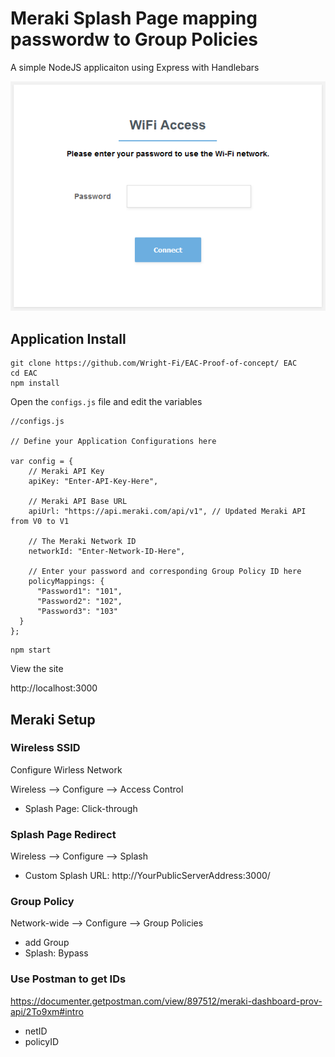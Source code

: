 # Meraki Splash Page mapping passwordw to Group Policies
A simple NodeJS applicaiton using Express with Handlebars

![screenshot](./screenshots/splash-screenshot.png "Splash Page")

## Application Install

```
git clone https://github.com/Wright-Fi/EAC-Proof-of-concept/ EAC
cd EAC
npm install
```
Open the `configs.js` file and edit the variables
```
//configs.js

// Define your Application Configurations here

var config = {
    // Meraki API Key
    apiKey: "Enter-API-Key-Here",

    // Meraki API Base URL
    apiUrl: "https://api.meraki.com/api/v1", // Updated Meraki API from V0 to V1

    // The Meraki Network ID
    networkId: "Enter-Network-ID-Here", 

    // Enter your password and corresponding Group Policy ID here
    policyMappings: {
      "Password1": "101",
      "Password2": "102",
      "Password3": "103"
  }
};

```

```
npm start
```

View the site

http://localhost:3000


## Meraki Setup
### Wireless SSID
Configure Wirless Network

Wireless --> Configure --> Access Control
- Splash Page: Click-through

### Splash Page Redirect
Wireless --> Configure --> Splash
- Custom Splash URL: http://YourPublicServerAddress:3000/

### Group Policy
Network-wide --> Configure --> Group Policies
- add Group
- Splash: Bypass


### Use Postman to get IDs
https://documenter.getpostman.com/view/897512/meraki-dashboard-prov-api/2To9xm#intro
- netID
- policyID





